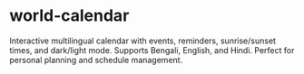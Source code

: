 # world-calendar
Interactive multilingual calendar with events, reminders, sunrise/sunset times, and dark/light mode. Supports Bengali, English, and Hindi. Perfect for personal planning and schedule management.
